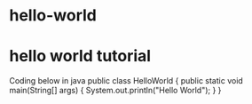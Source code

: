 # hello-world
hello world tutorial
======================
Coding below in java
public class HelloWorld {
  public static void main(String[] args) {
    System.out.println("Hello World");
  }
}
